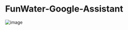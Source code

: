 # FunWater-Google-Assistant

![image](https://drive.google.com/uc?export=view&id=1Cp1s4WlUCIKZK7sGkSMx4JQG2N_kcPQm)
